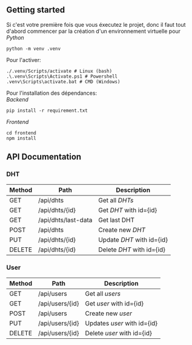 ## Getting started

Si c'est votre première fois que vous éxecutez le projet, donc il faut tout d'abord commencer par la création d'un environnement virtuelle pour *Python*
```
python -m venv .venv
```

Pour l'activer:
```
./.venv/Scripts/activate # Linux (bash)
.\.venv\Scripts\Activate.ps1 # Powershell
.venv\Scripts\activate.bat # CMD (Windows)
```

Pour l'installation des dépendances:  
*Backend*
```
pip install -r requirement.txt
```

*Frontend*
```
cd frontend
npm install
```

## API Documentation

### DHT 

| Method | Path                 | Description                |
| ------ | -------------------- | -------------------------- |
| GET    | /api/dhts            | Get all *DHTs*             |
| GET    | /api/dhts/{id}       | Get *DHT* with id={id}     |
| GET    | /api/dhts/last-data  | Get last DHT               |
| POST   | /api/dhts            | Create new *DHT*           |
| PUT    | /api/dhts/{id}       | Update *DHT* with id={id}  |
| DELETE | /api/dhts/{id}       | Delete *DHT* with id={id}  |

### User

| Method | Path             | Description                 |
| ------ | ---------------- | --------------------------- |
| GET    | /api/users       | Get all *users*             |
| GET    | /api/users/{id}  | Get *user* with id={id}     |
| POST   | /api/users       | Create new *user*           |
| PUT    | /api/users/{id}  | Updates *user* with id={id} |
| DELETE | /api/users/{id}  | Delete *user* with id={id}  |
